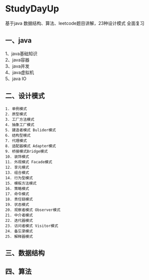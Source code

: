 # StudyDayUp
基于java 数据结构、算法、leetcode题目讲解，23种设计模式 全面复习  
## 一、java  
   1、java基础知识  
   2、java容器  
   3、java并发  
   4、java虚拟机  
   5、java IO  

## 二、设计模式  
    1. 单例模式  
    2. 原型模式  
    3. 工厂方法模式  
    4. 抽象工厂模式  
    5. 建造者模式 Bulider模式    
    6. 结构型模式  
    7. 代理模式  
    8. 适配器模式 Adapter模式   
    9. 桥接模式Bridge模式  
    10. 装饰模式  
    11. 外观模式 Facade模式  
    12. 享元模式  
    13. 组合模式  
    14. 行为型模式  
    15. 模板方法模式  
    16. 策略模式  
    17. 命令模式  
    18. 责任链模式
    19. 状态模式  
    20. 观察者模式 Observer模式  
    21. 中介者模式  
    22. 迭代器模式  
    23. 访问者模式 Visitor模式  
    24. 备忘录模式  
    25. 解释器模式  
    
## 三、数据结构  
## 四、算法  
    
